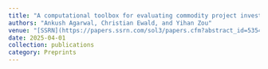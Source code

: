 ```yaml
---
title: "A computational toolbox for evaluating commodity project investments under ambiguity"
authors: "Ankush Agarwal, Christian Ewald, and Yihan Zou"
venue: "[SSRN](https://papers.ssrn.com/sol3/papers.cfm?abstract_id=5354247)"
date: 2025-04-01
collection: publications
category: Preprints
---
```

